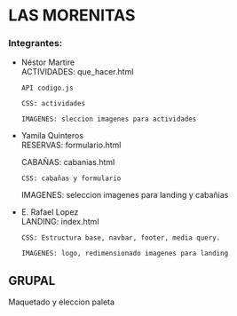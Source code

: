 <h1><b>LAS MORENITAS</b></h1>
<h3><b>Integrantes:</b></h3>
<ul>
  <li>Néstor Martire</li>
 	ACTIVIDADES: que_hacer.html
	
	API codigo.js
	
	CSS: actividades
  
	IMAGENES: sleccion imagenes para actividades
    
  <li>Yamila Quinteros</li>
	RESERVAS: formulario.html 
	
CABAÑAS: cabanias.html
	
	CSS: cabañas y formulario
	
  IMAGENES: seleccion imagenes para landing y cabañias
	  
  <li>E. Rafael Lopez	</li>
	LANDING: index.html
	
  	CSS: Estructura base, navbar, footer, media query.
  	
	IMAGENES: logo, redimensionado imagenes para landing
</ul>
<h2>GRUPAL</h2>
Maquetado y eleccion paleta
